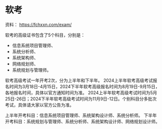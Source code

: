 # 软考

资料： https://fchxxn.com/exam/

软考的高级证书包含了5个科目，分别是：
- 信息系统项目管理师、
- 系统分析师、
- 系统架构师、
- 网络规划师、
- 系统规划与管理师。


软考高级考试一年开考2次，分为上半年和下半年。
2024上半年软考高级考试报名时间为3月18日-4月15日，2024下半年软考高级报名时间为8月19日-9月15日，各地报名时间，具体以官方通知时间为准。
2024上半年软考高级考试时间为5月25日-26日；2024下半年软考高级考试时间为11月9日-12日。个别科目分多批次考试，具体请大家以官方公告为准。


上半年开考科目：信息系统项目管理师、系统架构设计师、系统分析师。
下半年开考科目：系统规划与管理师、系统分析师、系统架构设计师、网络规划设计师。

